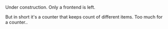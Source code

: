 Under construction. Only a frontend is left.

But in short it's a counter that keeps count of different items. Too much for a counter..
